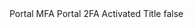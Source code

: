 <?xml version="1.0" encoding="UTF-8"?>
<CustomMetadata xmlns="http://soap.sforce.com/2006/04/metadata">
    <label>Portal MFA Portal 2FA Activated Title</label>
    <protected>false</protected>
</CustomMetadata>
